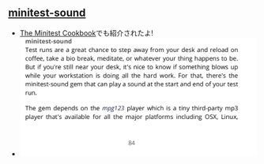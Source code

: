 ## [minitest-sound](https://rubygems.org/gems/minitest-sound)

* [The Minitest Cookbook](http://chriskottom.com/minitestcookbook/)でも紹介されたよ!
* ![minitest_sound](/img/minitest_sound.png)
